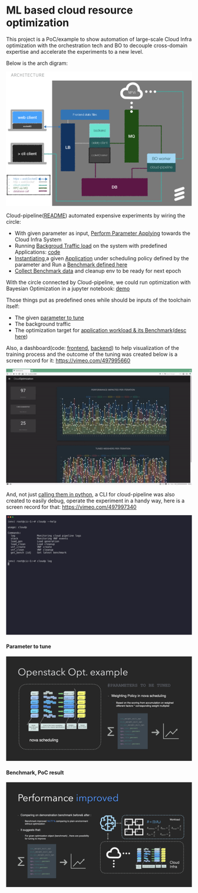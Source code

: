 # ML based cloud resource optimization

This project is a PoC/example to show automation of large-scale Cloud Infra optimization with the orchestration tech and BO to decouple cross-domain expertise and accelerate the experiments to a new level.

Below is the arch digram:

![arch_diagram](images/arch_diagram.png)



Cloud-pipeline([README](https://github.com/wey-gu/AutoOptCloud/tree/master/cloud_pipeline)) automated expensive experiments by wiring the circle:

- With given parameter as input, [Perform Parameter Applying](https://github.com/wey-gu/AutoOptCloud/blob/master/cloud_pipeline/cloud_pipeline/handler/conf_handler.py) towards the Cloud Infra System
- Running [Backgroud Traffic load](https://github.com/wey-gu/AutoOptCloud/blob/master/study/benchmark/benchmark_env.md#pre-defined-vms-for-load-generation) on the system with predefined Applications: [code](https://github.com/wey-gu/AutoOptCloud/blob/master/cloud_pipeline/cloud_pipeline/handler/load_generator.py)
- [Instantiating ](https://github.com/wey-gu/AutoOptCloud/blob/master/cloud_pipeline/cloud_pipeline/handler/vnf_handler.py) a given [Application](https://github.com/wey-gu/AutoOptCloud/blob/master/cloud_pipeline/cloud_pipeline/resources/templates/vnf.yaml) under scheduling policy defined by the parameter and Run a [Benchmark defined here](https://github.com/wey-gu/AutoOptCloud/blob/master/study/benchmark/benchmark_env.md#benchmark-definitions)
- [Collect Benchmark data](https://github.com/wey-gu/AutoOptCloud/blob/master/cloud_pipeline/cloud_pipeline/handler/data_collector.py) and cleanup env to be ready for next epoch

With the circle connected by Cloud-pipeline, we could run optimization with Bayesian Optimization in a jupyter notebook: [demo](https://github.com/wey-gu/AutoOptCloud/blob/master/bayesian_optimization/BO_integration.ipynb)



Those things put as predefined ones while should be inputs of the toolchain itself:

- The given [parameter to tune](https://github.com/wey-gu/AutoOptCloud#parameter-to-tune)
- The background traffic
- The optimization target for [application workload & its Benchmark](https://github.com/wey-gu/AutoOptCloud#benchmark-poc-result)([desc here](https://github.com/wey-gu/AutoOptCloud/tree/master/study/benchmark))



Also, a dashboard(code: [frontend](https://github.com/wey-gu/AutoOptCloud/tree/master/visualization/dashboard-fe), [backend](https://github.com/wey-gu/AutoOptCloud/tree/master/dashboard)) to help visualization of the training process and the outcome of the tuning was created below is a screen record for it: https://vimeo.com/497995660

![dashboard_frontend_demo](images/dashboard_frontend_demo.gif)

And, not just [calling them in python](https://github.com/wey-gu/AutoOptCloud/tree/master/cloud_pipeline#manually-test), a CLI for cloud-pipeline was also created to easily debug, operate the experiment in a handy way, here is a screen record for that: https://vimeo.com/497997340

![cloud_pipeline_CLI_demo](images/cloud_pipeline_CLI_demo.gif)

#### Parameter to tune

![tuning_parameter](images/tuning_parameter.png)

#### Benchmark, PoC result

![benchmark_result](images/benchmark_result.png)

